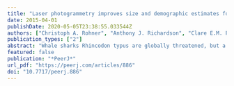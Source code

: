 ```yaml
---
title: "Laser photogrammetry improves size and demographic estimates for whale sharks"
date: 2015-04-01
publishDate: 2020-05-05T23:38:55.033544Z
authors: ["Christoph A. Rohner", "Anthony J. Richardson", "Clare E.M. Prebble", "Andrea D. Marshall", "Michael B. Bennett", "Scarla J. Weeks", "Geremy Cliff", "Sabine P. Wintner", "Simon J. Pierce"]
publication_types: ["2"]
abstract: "Whale sharks Rhincodon typus are globally threatened, but a lack of biological and demographic information hampers an accurate assessment of their vulnerability to further decline or capacity to recover. We used laser photogrammetry at two aggregation sites to obtain more accurate size estimates of free-swimming whale sharks compared to visual estimates, allowing improved estimates of biological parameters. Individual whale sharks ranged from 432–917 cm total length (TL) (mean ± SD = 673 ± 118.8 cm, N = 122) in southern Mozambique and from 420–990 cm TL (mean ± SD = 641 ± 133 cm, N = 46) in Tanzania. By combining measurements of stranded individuals with photogrammetry measurements of free-swimming sharks, we calculated length at 50% maturity for males in Mozambique at 916 cm TL. Repeat measurements of individual whale sharks measured over periods from 347–1,068 days yielded implausible growth rates, suggesting that the growth increment over this period was not large enough to be detected using laser photogrammetry, and that the method is best applied to estimating growth rates over longer (decadal) time periods. The sex ratio of both populations was biased towards males (74% in Mozambique, 89% in Tanzania), the majority of which were immature (98% in Mozambique, 94% in Tanzania). The population structure for these two aggregations was similar to most other documented whale shark aggregations around the world. Information on small (textless400 cm) whale sharks, mature individuals, and females in this region is lacking, but necessary to inform conservation initiatives for this globally threatened species."
featured: false
publication: "*PeerJ*"
url_pdf: "https://peerj.com/articles/886"
doi: "10.7717/peerj.886"
---
```


